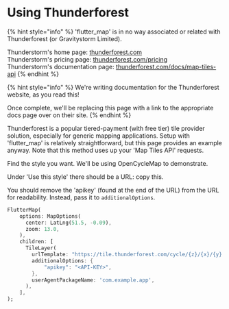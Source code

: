 # Using Thunderforest

{% hint style="info" %}
'flutter\_map' is in no way associated or related with Thunderforest (or Gravitystorm Limited).

Thunderstorm's home page: [thunderforest.com](https://www.thunderforest.com)\
Thunderstorm's pricing page: [thunderforest.com/pricing](https://www.thunderforest.com/pricing)\
Thunderstorm's documentation page: [thunderforest.com/docs/map-tiles-api](https://www.thunderforest.com/docs/map-tiles-api)
{% endhint %}

{% hint style="info" %}
We're writing documentation for the Thunderforest website, as you read this!

Once complete, we'll be replacing this page with a link to the appropriate docs page over on their site.
{% endhint %}

Thunderforest is a popular tiered-payment (with free tier) tile provider solution, especially for generic mapping applications. Setup with 'flutter\_map' is relatively straightforward, but this page provides an example anyway. Note that this method uses up your 'Map Tiles API' requests.

Find the style you want. We'll be using OpenCycleMap to demonstrate.

Under 'Use this style' there should be a URL: copy this.

You should remove the 'apikey' (found at the end of the URL) from the URL for readability. Instead, pass it to `additionalOptions`.

```dart
FlutterMap(
    options: MapOptions(
      center: LatLng(51.5, -0.09),
      zoom: 13.0,
    ),
    children: [
      TileLayer(
        urlTemplate: "https://tile.thunderforest.com/cycle/{z}/{x}/{y}.png?apikey={apikey}",
        additionalOptions: {
            "apikey": "<API-KEY>",
        },
        userAgentPackageName: 'com.example.app',
      ),
    ],
);
```
